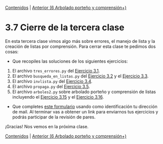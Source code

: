 [Contenidos](../Contenidos.md) \| [Anterior (6 Arbolado porteño y comprensión+)](06_Arboles2_LC.md)

# 3.7 Cierre de la tercera clase

En esta tercera clase vimos algo más sobre errores, el manejo de lista y la creación de listas por comprensión. Para cerrar esta clase te pedimos dos cosas:
* Que recopiles las soluciones de los siguientes ejercicios:
 1. El archivo `tres_errores.py` del [Ejercicio 3.1](../03_Listas_y_Listas/02_Errores3.md#ejercicio-31-tres-tipos-de-errores).
 2. El archivo `busqueda_en_listas.py` del [Ejercicio 3.2](../03_Listas_y_Listas/03_IteradoresLista.md#ejercicio-32-búsquedas-de-un-elemento) y el [Ejercicio 3.3](../03_Listas_y_Listas/03_IteradoresLista.md#ejercicio-33-búsqueda-de-máximo-y-mínimo).
 4. El archivo `invlista.py` del [Ejercicio 3.4](../03_Listas_y_Listas/03_IteradoresLista.md#ejercicio-34-invertir-una-lista).
 5. El archivo `propaga.py` del [Ejercicio 3.5](../03_Listas_y_Listas/03_IteradoresLista.md#ejercicio-35-propagación).
 6. El archivo `arboles2.py` sobre arbolado porteño y comprensión de listas incluyendo el [Ejercicio 3.15](../03_Listas_y_Listas/06_Arboles2_LC.md#ejercicio-315-lista-de-altos-de-jacarandá) y el [Ejercicio 3.16](../03_Listas_y_Listas/06_Arboles2_LC.md#ejercicio-316-lista-de-altos-y-diámetros-de-jacarandá).

* Que completes [este formulario](https://docs.google.com/forms/d/1I3B43uVprrHh7ZOFk3d5tO29GOW_lsRM1AMXS2CbNSY) usando como identificación tu dirección de mail.  Al terminar vas a obtener un link para enviarnos tus ejercicios y podrás participar de la revisión de pares.

¡Gracias! Nos vemos en la próxima clase.

[Contenidos](../Contenidos.md) \| [Anterior (6 Arbolado porteño y comprensión+)](06_Arboles2_LC.md)

